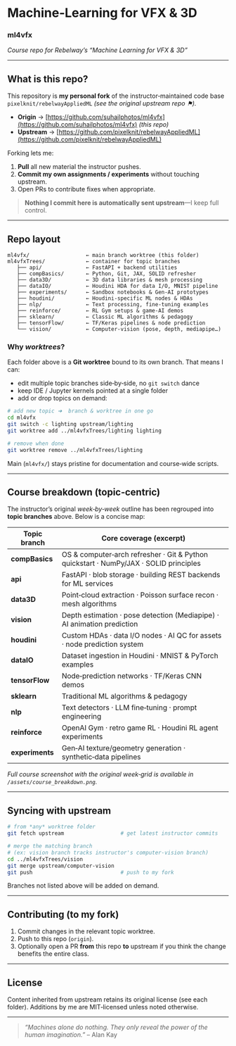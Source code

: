 # Machine‑Learning for VFX & 3D
### ml4vfx

*Course repo for Rebelway’s “Machine Learning for VFX & 3D”*

---

## What is this repo?

This repository is **my personal fork** of the instructor‑maintained code base<br>`pixelknit/rebelwayAppliedML` *(see the original upstream repo ⚑).*

* **Origin** → [https://github.com/suhailphotos/ml4vfx](https://github.com/suhailphotos/ml4vfx) *(this repo)*
* **Upstream** → [https://github.com/pixelknit/rebelwayAppliedML](https://github.com/pixelknit/rebelwayAppliedML)

Forking lets me:

1. **Pull** all new material the instructor pushes.
2. **Commit my own assignments / experiments** without touching upstream.
3. Open PRs to contribute fixes when appropriate.

> **Nothing I commit here is automatically sent upstream**—I keep full control.

---

## Repo layout

```text
ml4vfx/                  ← main branch worktree (this folder)
ml4vfxTrees/             ← container for topic branches
   ├── api/              ← FastAPI + backend utilities
   ├── compBasics/       ← Python, Git, JAX, SOLID refresher
   ├── data3D/           ← 3D data libraries & mesh processing
   ├── dataIO/           ← Houdini HDA for data I/O, MNIST pipeline
   ├── experiments/      ← Sandbox notebooks & Gen‑AI prototypes
   ├── houdini/          ← Houdini‑specific ML nodes & HDAs
   ├── nlp/              ← Text processing, fine‑tuning examples
   ├── reinforce/        ← RL Gym setups & game‑AI demos
   ├── sklearn/          ← Classic ML algorithms & pedagogy
   ├── tensorFlow/       ← TF/Keras pipelines & node prediction
   └── vision/           ← Computer‑vision (pose, depth, mediapipe…)
```

### Why *worktrees*?

Each folder above is a **Git worktree** bound to its own branch. That means I can:

* edit multiple topic branches side‑by‑side, no `git switch` dance
* keep IDE / Jupyter kernels pointed at a single folder
* add or drop topics on demand:

```bash
# add new topic ➜  branch & worktree in one go
cd ml4vfx
git switch -c lighting upstream/lighting
git worktree add ../ml4vfxTrees/lighting lighting

# remove when done
git worktree remove ../ml4vfxTrees/lighting
```

Main (`ml4vfx/`) stays pristine for documentation and course‑wide scripts.

---

## Course breakdown (topic‑centric)

The instructor’s original *week‑by‑week* outline has been regrouped into **topic branches** above. Below is a concise map:

| Topic branch    | Core coverage (excerpt)                                                               |
| --------------- | ------------------------------------------------------------------------------------- |
| **compBasics**  | OS & computer‑arch refresher · Git & Python quickstart · NumPy/JAX · SOLID principles |
| **api**         | FastAPI · blob storage · building REST backends for ML services                       |
| **data3D**      | Point‑cloud extraction · Poisson surface recon · mesh algorithms                      |
| **vision**      | Depth estimation · pose detection (Mediapipe) · AI animation prediction               |
| **houdini**     | Custom HDAs · data I/O nodes · AI QC for assets · node prediction system              |
| **dataIO**      | Dataset ingestion in Houdini · MNIST & PyTorch examples                               |
| **tensorFlow**  | Node‑prediction networks · TF/Keras CNN demos                                         |
| **sklearn**     | Traditional ML algorithms & pedagogy                                                  |
| **nlp**         | Text detectors · LLM fine‑tuning · prompt engineering                                 |
| **reinforce**   | OpenAI Gym · retro game RL · Houdini RL agent experiments                             |
| **experiments** | Gen‑AI texture/geometry generation · synthetic‑data pipelines                         |

*Full course screenshot with the original week‑grid is available in `/assets/course_breakdown.png`.*

---

## Syncing with upstream

```bash
# from *any* worktree folder
git fetch upstream                  # get latest instructor commits

# merge the matching branch
# (ex: vision branch tracks instructor's computer-vision branch)
cd ../ml4vfxTrees/vision
git merge upstream/computer-vision
git push                            # push to my fork
```

Branches not listed above will be added on demand.

---

## Contributing (to my fork)

1. Commit changes in the relevant topic worktree.
2. Push to this repo (`origin`).
3. Optionally open a PR **from** this repo **to** upstream if you think the change benefits the entire class.

---

## License

Content inherited from upstream retains its original license (see each folder).
Additions by me are MIT‑licensed unless noted otherwise.

---

> *“Machines alone do nothing. They only reveal the power of the human imagination.”* – Alan Kay


